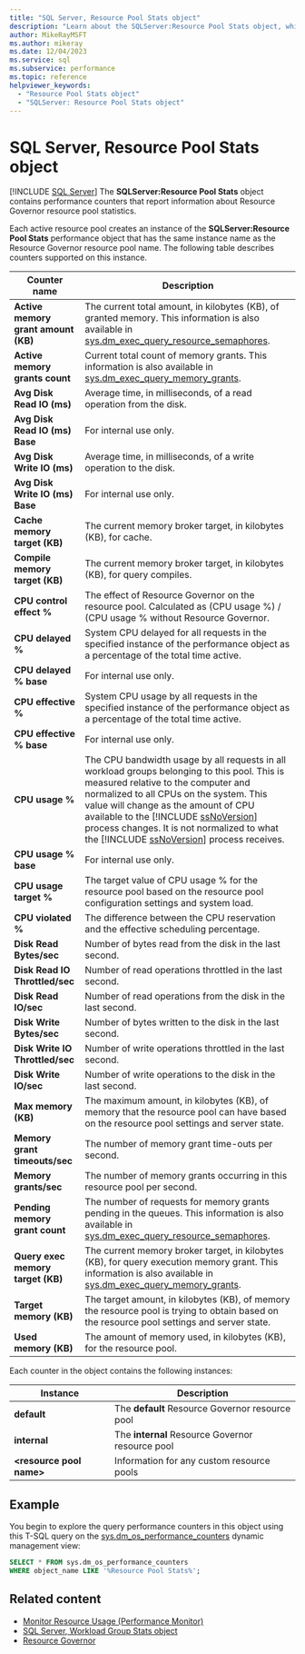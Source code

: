 ```yaml
---
title: "SQL Server, Resource Pool Stats object"
description: "Learn about the SQLServer:Resource Pool Stats object, which contains performance counters that report about Resource Governor resource pool statistics."
author: MikeRayMSFT
ms.author: mikeray
ms.date: 12/04/2023
ms.service: sql
ms.subservice: performance
ms.topic: reference
helpviewer_keywords:
  - "Resource Pool Stats object"
  - "SQLServer: Resource Pool Stats object"
---
```

# SQL Server, Resource Pool Stats object
 [!INCLUDE [SQL Server](../../includes/applies-to-version/sqlserver.md)]
  The **SQLServer:Resource Pool Stats** object contains performance counters that report information about Resource Governor resource pool statistics.  
  
 Each active resource pool creates an instance of the **SQLServer:Resource Pool Stats** performance object that has the same instance name as the Resource Governor resource pool name. The following table describes counters supported on this instance.  
  
|Counter name|Description|  
|------------------|-----------------|  
|**Active memory grant amount (KB)**|The current total amount, in kilobytes (KB), of granted memory. This information is also available in [sys.dm_exec_query_resource_semaphores](../../relational-databases/system-dynamic-management-views/sys-dm-exec-query-resource-semaphores-transact-sql.md).| 
|**Active memory grants count**|Current total count of memory grants. This information is also available in [sys.dm_exec_query_memory_grants](../../relational-databases/system-dynamic-management-views/sys-dm-exec-query-memory-grants-transact-sql.md).|  
|**Avg Disk Read IO (ms)**|Average time, in milliseconds, of a read operation from the disk.|  
|**Avg Disk Read IO (ms) Base**|For internal use only.|
|**Avg Disk Write IO (ms)**|Average time, in milliseconds, of a write operation to the disk.|  
|**Avg Disk Write IO (ms) Base**|For internal use only.|
|**Cache memory target (KB)**|The current memory broker target, in kilobytes (KB), for cache.|  
|**Compile memory target (KB)**|The current memory broker target, in kilobytes (KB), for query compiles.|  
|**CPU control effect %**|The effect of Resource Governor on the resource pool. Calculated as (CPU usage %) / (CPU usage % without Resource Governor.|  
|**CPU delayed %**|System CPU delayed for all requests in the specified instance of the performance object as a percentage of the total time active.|
|**CPU delayed % base**|For internal use only.|
|**CPU effective %**|System CPU usage by all requests in the specified instance of the performance object as a percentage of the total time active.|
|**CPU effective % base**|For internal use only.|
|**CPU usage %**|The CPU bandwidth usage by all requests in all workload groups belonging to this pool. This is measured relative to the computer and normalized to all CPUs on the system. This value will change as the amount of CPU available to the [!INCLUDE [ssNoVersion](../../includes/ssnoversion-md.md)] process changes. It is not normalized to what the [!INCLUDE [ssNoVersion](../../includes/ssnoversion-md.md)] process receives.|  
|**CPU usage % base**|For internal use only.|
|**CPU usage target %**|The target value of CPU usage % for the resource pool based on the resource pool configuration settings and system load.|  
|**CPU violated %**|The difference between the CPU reservation and the effective scheduling percentage.|
|**Disk Read Bytes/sec**|Number of bytes read from the disk in the last second.|  
|**Disk Read IO Throttled/sec**|Number of read operations throttled in the last second.|  
|**Disk Read IO/sec**|Number of read operations from the disk in the last second.| 
|**Disk Write Bytes/sec**|Number of bytes written to the disk in the last second.|  
|**Disk Write IO Throttled/sec**|Number of write operations throttled in the last second.| 
|**Disk Write IO/sec**|Number of write operations to the disk in the last second.|
|**Max memory (KB)**|The maximum amount, in kilobytes (KB), of memory that the resource pool can have based on the resource pool settings and server state.| 
|**Memory grant timeouts/sec**|The number of memory grant time-outs per second.|
|**Memory grants/sec**|The number of memory grants occurring in this resource pool per second.| 
|**Pending memory grant count**|The number of requests for memory grants pending in the queues. This information is also available in [sys.dm_exec_query_resource_semaphores](../../relational-databases/system-dynamic-management-views/sys-dm-exec-query-resource-semaphores-transact-sql.md).|
|**Query exec memory target (KB)**|The current memory broker target, in kilobytes (KB), for query execution memory grant. This information is also available in [sys.dm_exec_query_memory_grants](../../relational-databases/system-dynamic-management-views/sys-dm-exec-query-memory-grants-transact-sql.md).|  
|**Target memory (KB)**|The target amount, in kilobytes (KB), of memory the resource pool is trying to obtain based on the resource pool settings and server state.|   
|**Used memory (KB)**|The amount of memory used, in kilobytes (KB), for the resource pool.|  

 Each counter in the object contains the following instances:  
  
|Instance|Description|  
|--------------------------|-----------------|  
|**default**|The **default** Resource Governor resource pool|  
|**internal**|The **internal** Resource Governor resource pool|  
|**\<resource pool name>**|Information for any custom resource pools|  

## Example

You begin to explore the query performance counters in this object using this T-SQL query on the [sys.dm_os_performance_counters](../system-dynamic-management-views/sys-dm-os-performance-counters-transact-sql.md) dynamic management view:

```sql
SELECT * FROM sys.dm_os_performance_counters
WHERE object_name LIKE '%Resource Pool Stats%';
```    

## Related content

- [Monitor Resource Usage (Performance Monitor)](monitor-resource-usage-system-monitor.md)
- [SQL Server, Workload Group Stats object](sql-server-workload-group-stats-object.md)
- [Resource Governor](../resource-governor/resource-governor.md)
